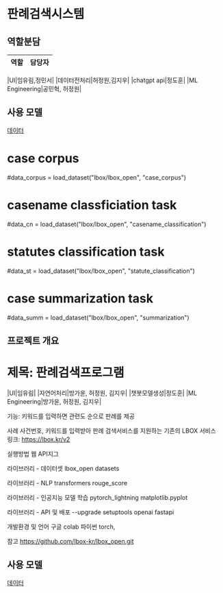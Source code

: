 # 판례검색시스템

## 역할분담
|역할|담당자|
|---|---|

|UI|임유림,정민서|
|데이터전처리|허정원,김지우|
|chatgpt api|정도훈|
|ML Engineering|공민혁, 허정원|

## 사용 모델
[데이터](https://blog.lbox.kr/lbox-open)
# case corpus
#data_corpus = load_dataset("lbox/lbox_open", "case_corpus")

# casename classficiation task
#data_cn = load_dataset("lbox/lbox_open", "casename_classification")

# statutes classification task
#data_st = load_dataset("lbox/lbox_open", "statute_classification")

# case summarization task
#data_summ = load_dataset("lbox/lbox_open", "summarization")

## 프로젝트 개요
제목: 판례검색프로그램
=======
|UI|임유림|
|자연어처리|방가윤, 허정원, 김지우|
|챗봇모델생성|정도훈|
|ML Engineering|방가윤, 허정원, 김지우|

기능: 키워드를 입력하면 관련도 순으로 판례를 제공

사례
사건번호, 키워드를 입력받아 판례 검색서비스를 지원하는 기존의 LBOX 서비스
링크: https://lbox.kr/v2

실행방법
웹 API지그

라이브러리 - 데이터셋
lbox_open
datasets

라이브러리 - NLP
transformers
rouge_score

라이브러리 - 인공지능 모델 학습
pytorch_lightning
matplotlib.pyplot

라이브러리 - API 및 배포
--upgrade setuptools
openai
fastapi

개발환경 및 언어
구글 colab
파이썬
torch, 

참고
https://github.com/lbox-kr/lbox_open.git

## 사용 모델
[데이터](https://blog.lbox.kr/lbox-open)
